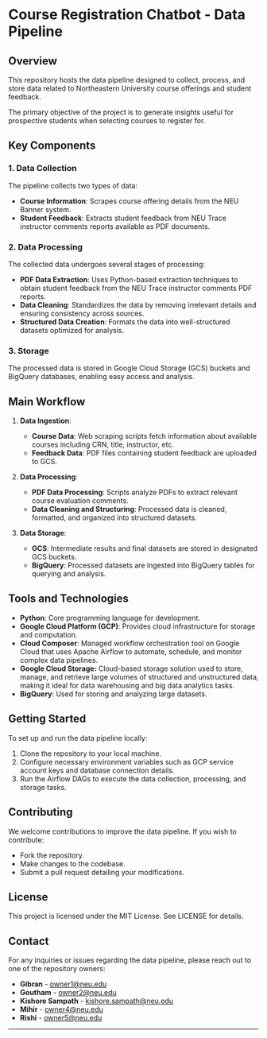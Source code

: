 # Course Registration Chatbot - Data Pipeline

## Overview
This repository hosts the data pipeline designed to collect, process, and store data related to Northeastern University course offerings and student feedback.

The primary objective of the project is to generate insights useful for prospective students when selecting courses to register for.

## Key Components

### 1. Data Collection

The pipeline collects two types of data:
- **Course Information**: Scrapes course offering details from the NEU Banner system.
- **Student Feedback**: Extracts student feedback from NEU Trace instructor comments reports available as PDF documents.

### 2. Data Processing
The collected data undergoes several stages of processing:
- **PDF Data Extraction**: Uses Python-based extraction techniques to obtain student feedback from the NEU Trace instructor comments PDF reports.
- **Data Cleaning**: Standardizes the data by removing irrelevant details and ensuring consistency across sources.
- **Structured Data Creation**: Formats the data into well-structured datasets optimized for analysis.

### 3. Storage
The processed data is stored in Google Cloud Storage (GCS) buckets and BigQuery databases, enabling easy access and analysis.

## Main Workflow

1. **Data Ingestion**:
   - **Course Data**: Web scraping scripts fetch information about available courses including CRN, title, instructor, etc.
   - **Feedback Data**: PDF files containing student feedback are uploaded to GCS.

2. **Data Processing**:
   - **PDF Data Processing**: Scripts analyze PDFs to extract relevant course evaluation comments.
   - **Data Cleaning and Structuring**: Processed data is cleaned, formatted, and organized into structured datasets.

3. **Data Storage**:
   - **GCS**: Intermediate results and final datasets are stored in designated GCS buckets.
   - **BigQuery**: Processed datasets are ingested into BigQuery tables for querying and analysis.

## Tools and Technologies
- **Python**: Core programming language for development.
- **Google Cloud Platform (GCP)**: Provides cloud infrastructure for storage and computation.
- **Cloud Composer**: Managed workflow orchestration tool on Google Cloud that uses Apache Airflow to automate, schedule, and monitor complex data pipelines.
- **Google Cloud Storage:** Cloud-based storage solution used to store, manage, and retrieve large volumes of structured and unstructured data, making it ideal for data warehousing and big data analytics tasks.
- **BigQuery**: Used for storing and analyzing large datasets.

## Getting Started
To set up and run the data pipeline locally:
1. Clone the repository to your local machine.
2. Configure necessary environment variables such as GCP service account keys and database connection details.
3. Run the Airflow DAGs to execute the data collection, processing, and storage tasks.

## Contributing
We welcome contributions to improve the data pipeline. If you wish to contribute:
- Fork the repository.
- Make changes to the codebase.
- Submit a pull request detailing your modifications.

## License
This project is licensed under the MIT License. See LICENSE for details.

## Contact
For any inquiries or issues regarding the data pipeline, please reach out to one of the repository owners:

- **Gibran** - owner1@neu.edu
- **Goutham** - owner2@neu.edu
- **Kishore Sampath** - kishore.sampath@neu.edu
- **Mihir** - owner4@neu.edu
- **Rishi** - owner5@neu.edu

---